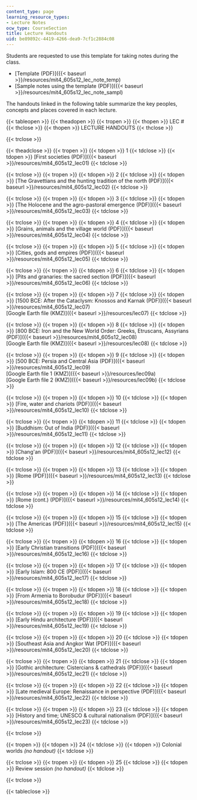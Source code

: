 ```yaml
---
content_type: page
learning_resource_types:
- Lecture Notes
ocw_type: CourseSection
title: Lecture Handouts
uid: be89892c-4419-4266-dea9-7cf1c2884c08
---
```


Students are requested to use this template for taking notes during the class.

*   [Template (PDF)]({{< baseurl >}}/resources/mit4_605s12_lec_note_temp)
*   [Sample notes using the template (PDF)]({{< baseurl >}}/resources/mit4_605s12_lec_note_sampl)

The handouts linked in the following table summarize the key peoples, concepts and places covered in each lecture.

{{< tableopen >}}
{{< theadopen >}}
{{< tropen >}}
{{< thopen >}}
LEC #
{{< thclose >}}
{{< thopen >}}
LECTURE HANDOUTS
{{< thclose >}}

{{< trclose >}}

{{< theadclose >}}
{{< tropen >}}
{{< tdopen >}}
1
{{< tdclose >}}
{{< tdopen >}}
[First societies (PDF)]({{< baseurl >}}/resources/mit4_605s12_lec01)
{{< tdclose >}}

{{< trclose >}}
{{< tropen >}}
{{< tdopen >}}
2
{{< tdclose >}}
{{< tdopen >}}
[The Gravettians and the hunting tradition of the north (PDF)]({{< baseurl >}}/resources/mit4_605s12_lec02)
{{< tdclose >}}

{{< trclose >}}
{{< tropen >}}
{{< tdopen >}}
3
{{< tdclose >}}
{{< tdopen >}}
[The Holocene and the agro-pastoral emergence (PDF)]({{< baseurl >}}/resources/mit4_605s12_lec03)
{{< tdclose >}}

{{< trclose >}}
{{< tropen >}}
{{< tdopen >}}
4
{{< tdclose >}}
{{< tdopen >}}
[Grains, animals and the village world (PDF)]({{< baseurl >}}/resources/mit4_605s12_lec04)
{{< tdclose >}}

{{< trclose >}}
{{< tropen >}}
{{< tdopen >}}
5
{{< tdclose >}}
{{< tdopen >}}
[Cities, gods and empires (PDF)]({{< baseurl >}}/resources/mit4_605s12_lec05)
{{< tdclose >}}

{{< trclose >}}
{{< tropen >}}
{{< tdopen >}}
6
{{< tdclose >}}
{{< tdopen >}}
[Pits and granaries: the sacred section (PDF)]({{< baseurl >}}/resources/mit4_605s12_lec06)
{{< tdclose >}}

{{< trclose >}}
{{< tropen >}}
{{< tdopen >}}
7
{{< tdclose >}}
{{< tdopen >}}
[1500 BCE: After the Cataclysm: Knossos and Karnak (PDF)]({{< baseurl >}}/resources/mit4_605s12_lec07)  
[Google Earth file (KMZ)]({{< baseurl >}}/resources/lec07)
{{< tdclose >}}

{{< trclose >}}
{{< tropen >}}
{{< tdopen >}}
8
{{< tdclose >}}
{{< tdopen >}}
[800 BCE: Iron and the New World Order: Greeks, Etruscans, Assyrians (PDF)]({{< baseurl >}}/resources/mit4_605s12_lec08)  
[Google Earth file (KMZ)]({{< baseurl >}}/resources/lec08)
{{< tdclose >}}

{{< trclose >}}
{{< tropen >}}
{{< tdopen >}}
9
{{< tdclose >}}
{{< tdopen >}}
[500 BCE: Persia and Central Asia (PDF)]({{< baseurl >}}/resources/mit4_605s12_lec09)  
[Google Earth file 1 (KMZ)]({{< baseurl >}}/resources/lec09a)  
[Google Earth file 2 (KMZ)]({{< baseurl >}}/resources/lec09b)
{{< tdclose >}}

{{< trclose >}}
{{< tropen >}}
{{< tdopen >}}
10
{{< tdclose >}}
{{< tdopen >}}
[Fire, water and chariots (PDF)]({{< baseurl >}}/resources/mit4_605s12_lec10)
{{< tdclose >}}

{{< trclose >}}
{{< tropen >}}
{{< tdopen >}}
11
{{< tdclose >}}
{{< tdopen >}}
[Buddhism: Out of India (PDF)]({{< baseurl >}}/resources/mit4_605s12_lec11)
{{< tdclose >}}

{{< trclose >}}
{{< tropen >}}
{{< tdopen >}}
12
{{< tdclose >}}
{{< tdopen >}}
[Chang'an (PDF)]({{< baseurl >}}/resources/mit4_605s12_lec12)
{{< tdclose >}}

{{< trclose >}}
{{< tropen >}}
{{< tdopen >}}
13
{{< tdclose >}}
{{< tdopen >}}
[Rome (PDF)]({{< baseurl >}}/resources/mit4_605s12_lec13)
{{< tdclose >}}

{{< trclose >}}
{{< tropen >}}
{{< tdopen >}}
14
{{< tdclose >}}
{{< tdopen >}}
[Rome (cont.) (PDF)]({{< baseurl >}}/resources/mit4_605s12_lec14)
{{< tdclose >}}

{{< trclose >}}
{{< tropen >}}
{{< tdopen >}}
15
{{< tdclose >}}
{{< tdopen >}}
[The Americas (PDF)]({{< baseurl >}}/resources/mit4_605s12_lec15)
{{< tdclose >}}

{{< trclose >}}
{{< tropen >}}
{{< tdopen >}}
16
{{< tdclose >}}
{{< tdopen >}}
[Early Christian transitions (PDF)]({{< baseurl >}}/resources/mit4_605s12_lec16)
{{< tdclose >}}

{{< trclose >}}
{{< tropen >}}
{{< tdopen >}}
17
{{< tdclose >}}
{{< tdopen >}}
[Early Islam: 800 CE (PDF)]({{< baseurl >}}/resources/mit4_605s12_lec17)
{{< tdclose >}}

{{< trclose >}}
{{< tropen >}}
{{< tdopen >}}
18
{{< tdclose >}}
{{< tdopen >}}
[From Armenia to Borobudur (PDF)]({{< baseurl >}}/resources/mit4_605s12_lec18)
{{< tdclose >}}

{{< trclose >}}
{{< tropen >}}
{{< tdopen >}}
19
{{< tdclose >}}
{{< tdopen >}}
[Early Hindu architecture (PDF)]({{< baseurl >}}/resources/mit4_605s12_lec19)
{{< tdclose >}}

{{< trclose >}}
{{< tropen >}}
{{< tdopen >}}
20
{{< tdclose >}}
{{< tdopen >}}
[Southeast Asia and Angkor Wat (PDF)]({{< baseurl >}}/resources/mit4_605s12_lec20)
{{< tdclose >}}

{{< trclose >}}
{{< tropen >}}
{{< tdopen >}}
21
{{< tdclose >}}
{{< tdopen >}}
[Gothic architecture: Cistercians & cathedrals (PDF)]({{< baseurl >}}/resources/mit4_605s12_lec21)
{{< tdclose >}}

{{< trclose >}}
{{< tropen >}}
{{< tdopen >}}
22
{{< tdclose >}}
{{< tdopen >}}
[Late medieval Europe: Renaissance in perspective (PDF)]({{< baseurl >}}/resources/mit4_605s12_lec22)
{{< tdclose >}}

{{< trclose >}}
{{< tropen >}}
{{< tdopen >}}
23
{{< tdclose >}}
{{< tdopen >}}
[History and time; UNESCO & cultural nationalism (PDF)]({{< baseurl >}}/resources/mit4_605s12_lec23)
{{< tdclose >}}

{{< trclose >}}

{{< tropen >}}
{{< tdopen >}}
24
{{< tdclose >}}
{{< tdopen >}}
Colonial worlds _(no handout)_
{{< tdclose >}}

{{< trclose >}}
{{< tropen >}}
{{< tdopen >}}
25
{{< tdclose >}}
{{< tdopen >}}
Review session _(no handout)_
{{< tdclose >}}

{{< trclose >}}

{{< tableclose >}}